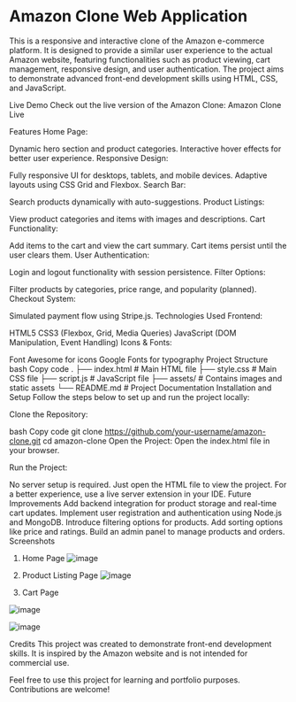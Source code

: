 # Amazon Clone Web Application
This is a responsive and interactive clone of the Amazon e-commerce platform. It is designed to provide a similar user experience to the actual Amazon website, featuring functionalities such as product viewing, cart management, responsive design, and user authentication. The project aims to demonstrate advanced front-end development skills using HTML, CSS, and JavaScript.

Live Demo
Check out the live version of the Amazon Clone: Amazon Clone Live

Features
Home Page:

Dynamic hero section and product categories.
Interactive hover effects for better user experience.
Responsive Design:

Fully responsive UI for desktops, tablets, and mobile devices.
Adaptive layouts using CSS Grid and Flexbox.
Search Bar:

Search products dynamically with auto-suggestions.
Product Listings:

View product categories and items with images and descriptions.
Cart Functionality:

Add items to the cart and view the cart summary.
Cart items persist until the user clears them.
User Authentication:

Login and logout functionality with session persistence.
Filter Options:

Filter products by categories, price range, and popularity (planned).
Checkout System:

Simulated payment flow using Stripe.js.
Technologies Used
Frontend:

HTML5
CSS3 (Flexbox, Grid, Media Queries)
JavaScript (DOM Manipulation, Event Handling)
Icons & Fonts:

Font Awesome for icons
Google Fonts for typography
Project Structure
bash
Copy code
.
├── index.html           # Main HTML file
├── style.css            # Main CSS file
├── script.js            # JavaScript file
├── assets/              # Contains images and static assets
└── README.md            # Project Documentation
Installation and Setup
Follow the steps below to set up and run the project locally:

Clone the Repository:

bash
Copy code
git clone https://github.com/your-username/amazon-clone.git
cd amazon-clone
Open the Project: Open the index.html file in your browser.

Run the Project:

No server setup is required. Just open the HTML file to view the project.
For a better experience, use a live server extension in your IDE.
Future Improvements
Add backend integration for product storage and real-time cart updates.
Implement user registration and authentication using Node.js and MongoDB.
Introduce filtering options for products.
Add sorting options like price and ratings.
Build an admin panel to manage products and orders.
Screenshots
1. Home Page
![image](https://github.com/user-attachments/assets/1edc7ced-eb0c-4a28-b9de-65226dc17773)


2. Product Listing Page
![image](https://github.com/user-attachments/assets/6abeb1da-cce4-4ceb-a4f7-4fb0baf7897c)


3. Cart Page

![image](https://github.com/user-attachments/assets/8cdafdb2-6e6f-46a9-ac4f-5605f5a828f7)

![image](https://github.com/user-attachments/assets/535b0207-85ba-464a-8c6f-234714f2f2fb)

Credits
This project was created to demonstrate front-end development skills. It is inspired by the Amazon website and is not intended for commercial use.

Feel free to use this project for learning and portfolio purposes. Contributions are welcome!
